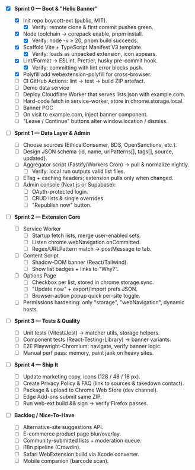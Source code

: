 - [x] **Sprint 0 — Boot & "Hello Banner"**

  - [x] Init repo boycott-ext (public, MIT).
    - [x] Verify: remote clone & first commit pushes green.
  - [x] Node toolchain → corepack enable, pnpm install.
    - [x] Verify: node -v ≥ 20, pnpm build succeeds.
  - [x] Scaffold Vite + TypeScript Manifest V3 template.
    - [x] Verify: loads as unpacked extension, icon appears.
  - [x] Lint/Format → ESLint, Prettier, husky pre-commit hook.
    - [x] Verify: committing with lint error blocks push.
  - [x] Polyfill add webextension-polyfill for cross-browser.
  - [ ] CI GitHub Actions: lint → test → build ZIP artefact.
  - [ ] Demo data service
  - [ ] Deploy Cloudflare Worker that serves lists.json with example.com.
  - [ ] Hard-code fetch in service-worker, store in chrome.storage.local.
  - [ ] Banner POC
  - [ ] On visit to example.com, inject banner component.
  - [ ] "Leave / Continue" buttons alter window.location / dismiss.

- [ ] **Sprint 1 — Data Layer & Admin**

  - [ ] Choose sources (EthicalConsumer, BDS, OpenSanctions, etc.).
  - [ ] Design JSON schema {id, name, urlPatterns[], tags[], source, updated}.
  - [ ] Aggregator script (Fastify/Workers Cron) → pull & normalize nightly.
    - [ ] Verify: local run outputs valid list files.
  - [ ] ETag + caching headers; extension pulls only when changed.
  - [ ] Admin console (Next.js or Supabase):
    - [ ] OAuth-protected login.
    - [ ] CRUD lists & single overrides.
    - [ ] "Republish now" button.

- [ ] **Sprint 2 — Extension Core**

  - [ ] Service Worker
    - [ ] Startup fetch lists, merge user-enabled sets.
    - [ ] Listen chrome.webNavigation.onCommitted.
    - [ ] Regex/URLPattern match → postMessage to tab.
  - [ ] Content Script
    - [ ] Shadow-DOM banner (React/Tailwind).
    - [ ] Show list badges + links to "Why?".
  - [ ] Options Page
    - [ ] Checkbox per list, stored in chrome.storage.sync.
    - [ ] "Update now" + export/import prefs JSON.
    - [ ] Browser-action popup quick per-site toggle.
  - [ ] Permissions hardening: only "storage", "webNavigation", dynamic hosts.

- [ ] **Sprint 3 — Tests & Quality**

  - [ ] Unit tests (Vitest/Jest) → matcher utils, storage helpers.
  - [ ] Component tests (React-Testing-Library) → banner variants.
  - [ ] E2E Playwright-Chromium: navigate, verify banner logic.
  - [ ] Manual perf pass: memory, paint jank on heavy sites.

- [ ] **Sprint 4 — Ship It**

  - [ ] Update marketing copy, icons (128 / 48 / 16 px).
  - [ ] Create Privacy Policy & FAQ (link to sources & takedown contact).
  - [ ] Package & upload to Chrome Web Store (dev channel).
  - [ ] Edge Add-ons submit same ZIP.
  - [ ] Run web-ext build && sign → verify Firefox passes.

- [ ] **Backlog / Nice-To-Have**
  - [ ] Alternative-site suggestions API.
  - [ ] E-commerce product page blur/overlay.
  - [ ] Community-submitted lists + moderation queue.
  - [ ] i18n pipeline (Crowdin).
  - [ ] Safari WebExtension build via Xcode converter.
  - [ ] Mobile companion (barcode scan).
